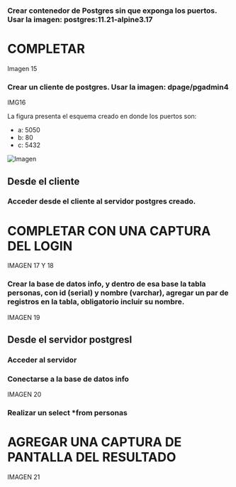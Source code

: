 ### Crear contenedor de Postgres sin que exponga los puertos. Usar la imagen: postgres:11.21-alpine3.17
# COMPLETAR
Imagen 15
### Crear un cliente de postgres. Usar la imagen: dpage/pgadmin4

IMG16

La figura presenta el esquema creado en donde los puertos son:
- a: 5050
- b: 80
- c: 5432

![Imagen](img/esquema-ejercicio3.PNG)

## Desde el cliente
### Acceder desde el cliente al servidor postgres creado.
# COMPLETAR CON UNA CAPTURA DEL LOGIN
IMAGEN 17 Y 18
### Crear la base de datos info, y dentro de esa base la tabla personas, con id (serial) y nombre (varchar), agregar un par de registros en la tabla, obligatorio incluir su nombre.
IMAGEN 19
## Desde el servidor postgresl
### Acceder al servidor
### Conectarse a la base de datos info
IMAGEN 20
### Realizar un select *from personas
# AGREGAR UNA CAPTURA DE PANTALLA DEL RESULTADO
IMAGEN 21
